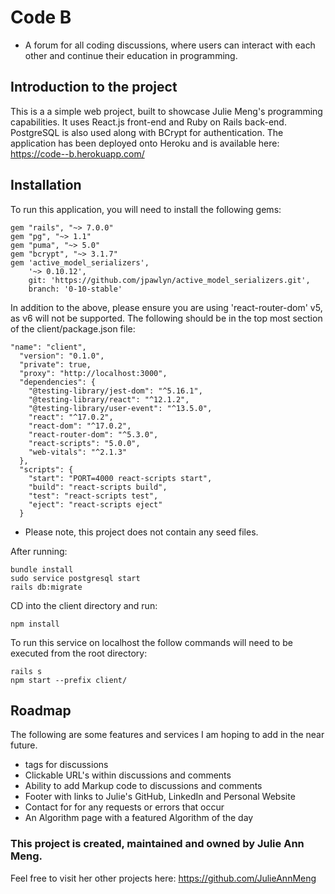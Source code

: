 # Code B

* A forum for all coding discussions, where users can interact with each other and continue their education in programming.

## Introduction to the project

This is a a simple web project, built to showcase Julie Meng's programming capabilities. It uses React.js front-end and Ruby on Rails back-end. PostgreSQL is also used along with BCrypt for authentication. The application has been deployed onto Heroku and is available here: https://code--b.herokuapp.com/

## Installation

To run this application, you will need to install the following gems:
```
gem "rails", "~> 7.0.0"
gem "pg", "~> 1.1"
gem "puma", "~> 5.0"
gem "bcrypt", "~> 3.1.7"
gem 'active_model_serializers',
    '~> 0.10.12',
    git: 'https://github.com/jpawlyn/active_model_serializers.git',
    branch: '0-10-stable'
```

In addition to the above, please ensure you are using 'react-router-dom' v5, as v6 will not be supported. The following should be in the top most section of the client/package.json file:
```
"name": "client",
  "version": "0.1.0",
  "private": true,
  "proxy": "http://localhost:3000",
  "dependencies": {
    "@testing-library/jest-dom": "^5.16.1",
    "@testing-library/react": "^12.1.2",
    "@testing-library/user-event": "^13.5.0",
    "react": "^17.0.2",
    "react-dom": "^17.0.2",
    "react-router-dom": "^5.3.0",
    "react-scripts": "5.0.0",
    "web-vitals": "^2.1.3"
  },
  "scripts": {
    "start": "PORT=4000 react-scripts start",
    "build": "react-scripts build",
    "test": "react-scripts test",
    "eject": "react-scripts eject"
  }
```



* Please note, this project does not contain any seed files. 

After running:
```
bundle install
sudo service postgresql start
rails db:migrate
```
CD into the client directory and run:
```
npm install
```

To run this service on localhost the follow commands will need to be executed from the root directory:
```
rails s
npm start --prefix client/
```

## Roadmap

The following are some features and services I am hoping to add in the near future. 

* tags for discussions
* Clickable URL's within discussions and comments
* Ability to add Markup code to discussions and comments
* Footer with links to Julie's GitHub, LinkedIn and Personal Website
* Contact for for any requests or errors that occur
* An Algorithm page with a featured Algorithm of the day


### This project is created, maintained and owned by Julie Ann Meng.

 Feel free to visit her other projects here: https://github.com/JulieAnnMeng

